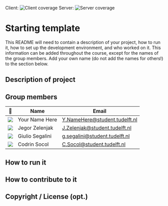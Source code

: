 Client: ![Client coverage](https://gitlab.ewi.tudelft.nl/cse1105/2019-2020/organisation/repository-template/badges/master/coverage.svg?job=client-test)
Server: ![Server coverage](https://gitlab.ewi.tudelft.nl/cse1105/2019-2020/organisation/repository-template/badges/master/coverage.svg?job=server-test)


# Starting template

This README will need to contain a description of your project, how to run it, how to set up the development environment, and who worked on it.
This information can be added throughout the course, except for the names of the group members.
Add your own name (do not add the names for others!) to the section below.

## Description of project

## Group members

| 📸 | Name | Email |
|---|---|---|
| ![](https://eu.ui-avatars.com/api/?name=OOPP&length=4&size=50&color=DDD&background=777&font-size=0.325) | Your Name Here | Y.NameHere@student.tudelft.nl |
| ![](https://eu.ui-avatars.com/api/?name=JZ&length=4&size=50&color=DDD&background=777&font-size=0.325) | Jegor Zelenjak | J.Zelenjak@student.tudelft.nl |
| ![](https://eu.ui-avatars.com/api/?name=GS&length=2&size=50&color=DDD&background=0049ff&font-size=0.325) | Giulio Segalini | g.segalini@student.tudelft.nl |
| ![](https://eu.ui-avatars.com/api/?name=CS&length=4&size=50&color=DDD&background=777&font-size=0.325) | Codrin Socol | C.Socol@student.tudelft.nl |


<!-- Instructions (remove once assignment has been completed -->
<!-- - Add (only!) your own name to the table above (use Markdown formatting) -->
<!-- - Mention your *student* email address -->
<!-- - Preferably add a recognisable photo, otherwise add your GitLab photo -->
<!-- - (please make sure the photos have the same size) --> 

## How to run it

## How to contribute to it

## Copyright / License (opt.)
